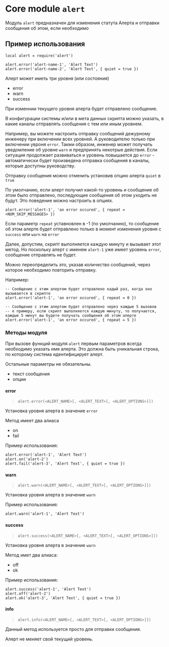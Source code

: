 # Core module `alert`

Модуль `alert` предназначен для изменения статута Алерта и отправки сообщения об этом, если необходимо

## Пример использования

```
local alert = require('alert')

alert.error('alert-name-1', 'Alert Text')
alert.error('alert-name-2', 'Alert Text', { quiet = true }) 
```

Алерт может иметь три уровня (или состояния)
- error
- warn
- success

При изменнии текущего уровня алерта будет отправлено сообщение.

В конфигурации системы и/или в мета данных скрипта можно указать, в какие каналы отправлять сообщения с тем или иным уровнем.

Например, вы можете настроить отправку сообщений дежурному инженеру при включении всех уровней. А руководителю только при включении увроня `error`.
Такми образом, инженер может получать уведомление об уровне `warn` и предпринять некотрые действия. Если ситуация продолжает развиваться и уровень повышается до `error` - автоматически будет произведена отправка сообщения в каналы, которые доступны руководству. 

Отправку сообщения можно отменить установив опцию алерта `quiet` в `true` 

По умолчанию, если алерт получил какой-то уровень и сообщение об этом было отправлено, последующие сообщения об этом уходить не будут.
Это поведение можно настроить в опциях.

```
alert.error('alert-1', 'an error occured', { repeat = <NUM_SKIP_MESSAGES> })
```

Если параметр `repeat` уставновлен в -1 (по умолчанию), то сообщение об этом алерте будет отправлено только в момент изменения уровня с `success` или `warn` на `error`

Далее, допустим, скрипт выполняется каждую минуту и вызывает этот метод. Но поскольку алерт с именем `alert-1` уже имеет уровень `error`, сообщение отправлять не будет.

Можно переопределить это, указав количество сообщений, через которое необходимо повторить отправку.

Например:

```
-- Сообщение с этим алертом будет отправлено кадый раз, когда оно вызывается в скрипте
alert.error('alert-1', 'an error occured', { repeat = 0 })

-- Сообщение с этим алертом будет отправлено через каждые 5 вызовов
-- к примеру, если скрипт выполняется каждую минуту, то получается, каждые 5 минут вы будете получать сообщения об этом алерте 
alert.error('alert-1', 'an error occured', { repeat = 5 })
```

### Методы модуля

При вызове функций модуля `alert` первым параметров всегда необходимо указать имя алерта. Это должна быть уникальная строка, по которому система идентифицирует алерт.

Остальные параметры не обязательны. 
- текст сообщения
- опции


#### error

> `alert.error(<ALERT_NAME>[, <ALERT_TEXT>[, <ALERT_OPTIONS>]])` 

Установка уровня алерта в значение `error`

Метод имеет два алиаса

- on
- fail

Пример использования:

```
alert.error('alert-1', 'Alert Text')
alert.on('alert-2')
alert.fail('alert-3', 'Alert Text', { quiet = true })
```

#### warn

> `alert.warn(<ALERT_NAME>[, <ALERT_TEXT>[, <ALERT_OPTIONS>]])` 

Установка уровня алерта в значение `warn`

Пример использования:

```
alert.warn('alert-1', 'Alert Text')
```

#### success

> `alert.success(<ALERT_NAME>[, <ALERT_TEXT>[, <ALERT_OPTIONS>]])` 

Установка уровня алерта в значение `warn`

Метод имет два алиаса:

- off
- ok

Пример использования:

```
alert.success('alert-1', 'Alert Text')
alert.off('alert-2')
alert.ok('alert-3', 'Alert Text', { quiet = true })
```

#### info

> `alert.info(<ALERT_NAME>[, <ALERT_TEXT>[, <ALERT_OPTIONS>]])` 

Данный метод используется просто для отправки сообщения. 

Алерт не меняет свой текущий уровень.